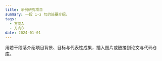 ```yaml
---
title: 示例研究项目
summary: 一段 1-2 句的简要介绍。
tags:
  - 方向A
  - 方向B
date: 2024-01-01
---
```


用若干段落介绍项目背景、目标与代表性成果，插入图片或链接到论文与代码仓库。

